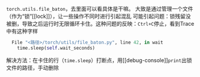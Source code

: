 `torch.utils.file_baton`，去里面可以看具体是干嘛。
大致是通过管理一个文件（作为“锁”[[lock]]），让一些操作不同时进行引起混乱
可能引起问题：锁残留没被删，导致之后运行时无限循环卡住。这种问题的反映：`Ctrl+C`停止，看到Trace中有这种字样
```python
  File "<路径>/torch/utils/file_baton.py", line 42, in wait
    time.sleep(self.wait_seconds)
```
解决方法：在卡住的行（`time.sleep`）打断点，用[[debug-console]]`print`出锁文件的路径，手动删除
